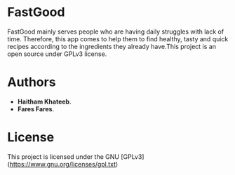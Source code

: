 # FastGood

FastGood mainly serves people who are having daily struggles with lack of time. Therefore, this app comes to help them to find healthy,  tasty and quick recipes according to the ingredients they already have.This project is an open source under GPLv3 license.

# Authors

* **Haitham Khateeb**.
* **Fares Fares**.

# License

This project is licensed under the GNU [GPLv3] (https://www.gnu.org/licenses/gpl.txt)
